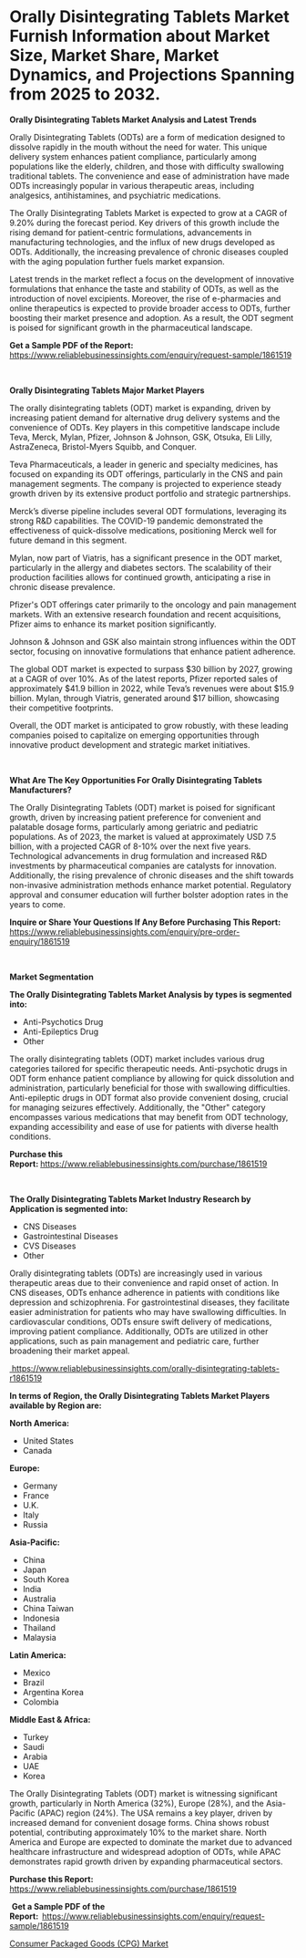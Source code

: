 <p><h1>Orally Disintegrating Tablets Market Furnish Information about Market Size, Market Share, Market Dynamics, and Projections Spanning from 2025 to 2032.</h1></p><p><strong>Orally Disintegrating Tablets Market Analysis and Latest Trends</strong></p>
<p><p>Orally Disintegrating Tablets (ODTs) are a form of medication designed to dissolve rapidly in the mouth without the need for water. This unique delivery system enhances patient compliance, particularly among populations like the elderly, children, and those with difficulty swallowing traditional tablets. The convenience and ease of administration have made ODTs increasingly popular in various therapeutic areas, including analgesics, antihistamines, and psychiatric medications.</p><p>The Orally Disintegrating Tablets Market is expected to grow at a CAGR of 9.20% during the forecast period. Key drivers of this growth include the rising demand for patient-centric formulations, advancements in manufacturing technologies, and the influx of new drugs developed as ODTs. Additionally, the increasing prevalence of chronic diseases coupled with the aging population further fuels market expansion. </p><p>Latest trends in the market reflect a focus on the development of innovative formulations that enhance the taste and stability of ODTs, as well as the introduction of novel excipients. Moreover, the rise of e-pharmacies and online therapeutics is expected to provide broader access to ODTs, further boosting their market presence and adoption. As a result, the ODT segment is poised for significant growth in the pharmaceutical landscape.</p></p>
<p><strong>Get a Sample PDF of the Report:&nbsp;</strong> <a href="https://www.reliablebusinessinsights.com/enquiry/request-sample/1861519?utm_campaign=3000&utm_medium=2&utm_source=Github&utm_content=ia&utm_term=08032025&utm_id=orally-disintegrating-tablets">https://www.reliablebusinessinsights.com/enquiry/request-sample/1861519</a></p>
<p>&nbsp;</p>
<p><strong>Orally Disintegrating Tablets Major Market Players</strong></p>
<p><p>The orally disintegrating tablets (ODT) market is expanding, driven by increasing patient demand for alternative drug delivery systems and the convenience of ODTs. Key players in this competitive landscape include Teva, Merck, Mylan, Pfizer, Johnson & Johnson, GSK, Otsuka, Eli Lilly, AstraZeneca, Bristol-Myers Squibb, and Conquer.</p><p>Teva Pharmaceuticals, a leader in generic and specialty medicines, has focused on expanding its ODT offerings, particularly in the CNS and pain management segments. The company is projected to experience steady growth driven by its extensive product portfolio and strategic partnerships.</p><p>Merck’s diverse pipeline includes several ODT formulations, leveraging its strong R&D capabilities. The COVID-19 pandemic demonstrated the effectiveness of quick-dissolve medications, positioning Merck well for future demand in this segment.</p><p>Mylan, now part of Viatris, has a significant presence in the ODT market, particularly in the allergy and diabetes sectors. The scalability of their production facilities allows for continued growth, anticipating a rise in chronic disease prevalence.</p><p>Pfizer's ODT offerings cater primarily to the oncology and pain management markets. With an extensive research foundation and recent acquisitions, Pfizer aims to enhance its market position significantly.</p><p>Johnson & Johnson and GSK also maintain strong influences within the ODT sector, focusing on innovative formulations that enhance patient adherence.</p><p>The global ODT market is expected to surpass $30 billion by 2027, growing at a CAGR of over 10%. As of the latest reports, Pfizer reported sales of approximately $41.9 billion in 2022, while Teva’s revenues were about $15.9 billion. Mylan, through Viatris, generated around $17 billion, showcasing their competitive footprints.</p><p>Overall, the ODT market is anticipated to grow robustly, with these leading companies poised to capitalize on emerging opportunities through innovative product development and strategic market initiatives.</p></p>
<p>&nbsp;</p>
<p><strong>What Are The Key Opportunities For Orally Disintegrating Tablets Manufacturers?</strong></p>
<p><p>The Orally Disintegrating Tablets (ODT) market is poised for significant growth, driven by increasing patient preference for convenient and palatable dosage forms, particularly among geriatric and pediatric populations. As of 2023, the market is valued at approximately USD 7.5 billion, with a projected CAGR of 8-10% over the next five years. Technological advancements in drug formulation and increased R&D investments by pharmaceutical companies are catalysts for innovation. Additionally, the rising prevalence of chronic diseases and the shift towards non-invasive administration methods enhance market potential. Regulatory approval and consumer education will further bolster adoption rates in the years to come.</p></p>
<p><strong>Inquire or Share Your Questions If Any Before Purchasing This Report:</strong> <a href="https://www.reliablebusinessinsights.com/enquiry/pre-order-enquiry/1861519?utm_campaign=3000&utm_medium=2&utm_source=Github&utm_content=ia&utm_term=08032025&utm_id=orally-disintegrating-tablets">https://www.reliablebusinessinsights.com/enquiry/pre-order-enquiry/1861519</a></p>
<p>&nbsp;</p>
<p><strong>Market Segmentation</strong></p>
<p><strong>The Orally Disintegrating Tablets Market Analysis by types is segmented into:</strong></p>
<p><ul><li>Anti-Psychotics Drug</li><li>Anti-Epileptics Drug</li><li>Other</li></ul></p>
<p><p>The orally disintegrating tablets (ODT) market includes various drug categories tailored for specific therapeutic needs. Anti-psychotic drugs in ODT form enhance patient compliance by allowing for quick dissolution and administration, particularly beneficial for those with swallowing difficulties. Anti-epileptic drugs in ODT format also provide convenient dosing, crucial for managing seizures effectively. Additionally, the "Other" category encompasses various medications that may benefit from ODT technology, expanding accessibility and ease of use for patients with diverse health conditions.</p></p>
<p><strong>Purchase this Report:&nbsp;</strong><a href="https://www.reliablebusinessinsights.com/purchase/1861519?utm_campaign=3000&utm_medium=2&utm_source=Github&utm_content=ia&utm_term=08032025&utm_id=orally-disintegrating-tablets">https://www.reliablebusinessinsights.com/purchase/1861519</a></p>
<p>&nbsp;</p>
<p><strong>The Orally Disintegrating Tablets Market Industry Research by Application is segmented into:</strong></p>
<p><ul><li>CNS Diseases</li><li>Gastrointestinal Diseases</li><li>CVS Diseases</li><li>Other</li></ul></p>
<p><p>Orally disintegrating tablets (ODTs) are increasingly used in various therapeutic areas due to their convenience and rapid onset of action. In CNS diseases, ODTs enhance adherence in patients with conditions like depression and schizophrenia. For gastrointestinal diseases, they facilitate easier administration for patients who may have swallowing difficulties. In cardiovascular conditions, ODTs ensure swift delivery of medications, improving patient compliance. Additionally, ODTs are utilized in other applications, such as pain management and pediatric care, further broadening their market appeal.</p></p>
<p><a href="https://www.reliablebusinessinsights.com/orally-disintegrating-tablets-r1861519?utm_campaign=3000&utm_medium=2&utm_source=Github&utm_content=ia&utm_term=08032025&utm_id=orally-disintegrating-tablets">&nbsp;https://www.reliablebusinessinsights.com/orally-disintegrating-tablets-r1861519</a></p>
<p><strong>In terms of Region, the Orally Disintegrating Tablets Market Players available by Region are:</strong></p>
<p>
    <p> <strong> North America: </strong>
        <ul>
            <li>United States</li>
            <li>Canada</li>
        </ul>
        </p> 
    <p> <strong> Europe: </strong>
        <ul>
            <li>Germany</li>
            <li>France</li>
            <li>U.K.</li>
            <li>Italy</li>
            <li>Russia</li>
        </ul>
        </p> 
    <p> <strong> Asia-Pacific: </strong>
        <ul>
            <li>China</li>
            <li>Japan</li>
            <li>South Korea</li>
            <li>India</li>
            <li>Australia</li>
            <li>China Taiwan</li>
            <li>Indonesia</li>
            <li>Thailand</li>
            <li>Malaysia</li>
        </ul>
        </p> 
    <p> <strong> Latin America: </strong>
        <ul>
            <li>Mexico</li>
            <li>Brazil</li>
            <li>Argentina Korea</li>
            <li>Colombia</li>
        </ul>
        </p> 
    <p> <strong> Middle East & Africa: </strong>
        <ul>
            <li>Turkey</li>
            <li>Saudi</li>
            <li>Arabia</li>
            <li>UAE</li>
            <li>Korea</li>
        </ul>
    </p>
    </p>
<p><p>The Orally Disintegrating Tablets (ODT) market is witnessing significant growth, particularly in North America (32%), Europe (28%), and the Asia-Pacific (APAC) region (24%). The USA remains a key player, driven by increased demand for convenient dosage forms. China shows robust potential, contributing approximately 10% to the market share. North America and Europe are expected to dominate the market due to advanced healthcare infrastructure and widespread adoption of ODTs, while APAC demonstrates rapid growth driven by expanding pharmaceutical sectors.</p></p>
<p><strong>Purchase this Report: </strong><a href="https://www.reliablebusinessinsights.com/purchase/1861519?utm_campaign=3000&utm_medium=2&utm_source=Github&utm_content=ia&utm_term=08032025&utm_id=orally-disintegrating-tablets">https://www.reliablebusinessinsights.com/purchase/1861519</a></p>
<p>&nbsp;<strong>Get a Sample PDF of the Report:&nbsp;&nbsp;</strong><a href="https://www.reliablebusinessinsights.com/enquiry/request-sample/1861519?utm_campaign=3000&utm_medium=2&utm_source=Github&utm_content=ia&utm_term=08032025&utm_id=orally-disintegrating-tablets">https://www.reliablebusinessinsights.com/enquiry/request-sample/1861519</a></p>
<p><strong></strong></p>
<p><p><a href="https://github.com/ajayanhaizan/Market-Research-Report-List-1/blob/main/consumer-packaged-goods-cpg-market.md?utm_campaign=3000&utm_medium=2&utm_source=Github&utm_content=ia&utm_term=08032025&utm_id=orally-disintegrating-tablets">Consumer Packaged Goods (CPG) Market</a></p></p>